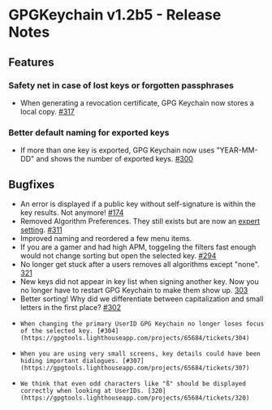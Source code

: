 GPGKeychain v1.2b5 - Release Notes
==================================

Features
--------

### Safety net in case of lost keys or forgotten passphrases
*    When generating a revocation certificate, GPG Keychain now stores a local copy. [#317](https://gpgtools.lighthouseapp.com/projects/65684/tickets/317)


### Better default naming for exported keys
*	If more than one key is exported, GPG Keychain now uses "YEAR-MM-DD" and shows the number of exported keys. [#300](https://gpgtools.lighthouseapp.com/projects/65684/tickets/300)


Bugfixes
--------

*    An error is displayed if a public key without self-signature is within the key results. Not anymore! [#174](https://gpgtools.lighthouseapp.com/projects/65684/tickets/174)
*    Removed Algorithm Preferences. They still exists but are now an [expert setting](http://support.gpgtools.org/kb/gpg-keychain-faq/activate-gpg-keychain-expert-settings). [#311](https://gpgtools.lighthouseapp.com/projects/65684/tickets/311)
*    Improved naming and reordered a few menu items.
*    If you are a gamer and had high APM, toggeling the filters fast enough would not change sorting but open the selected key. [#294](https://gpgtools.lighthouseapp.com/projects/65684/tickets/294)
*	No longer get stuck after a users removes all algorithms except "none". [321](https://gpgtools.lighthouseapp.com/projects/65684/tickets/321)
*	 New keys did not appear in key list when signing another key. Now you no longer have to restart GPG Keychain to make them show up. [303](https://gpgtools.lighthouseapp.com/projects/65684/tickets/303)
*	 Better sorting! Why did we differentiate between capitalization and small letters in the first place? [#302](https://gpgtools.lighthouseapp.com/projects/65684/tickets/302)
*	  When changing the primary UserID GPG Keychain no longer loses focus of the selected key. [#304](https://gpgtools.lighthouseapp.com/projects/65684/tickets/304)
*	  When you are using very small screens, key details could have been hiding important dialogues. [#307](https://gpgtools.lighthouseapp.com/projects/65684/tickets/307)
*	  We think that even odd characters like "ß" should be displayed correctly when looking at UserIDs. [320](https://gpgtools.lighthouseapp.com/projects/65684/tickets/320)